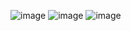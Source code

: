 ![image](https://github.com/Jiyarathore/WebDR/assets/96529109/208e0e20-617b-45d5-a31d-484b3aeec214)
![image](https://github.com/Jiyarathore/WebDR/assets/96529109/f46f257a-627e-4d24-a84f-938b0d99eed0)
![image](https://github.com/Jiyarathore/WebDR/assets/96529109/f04b760f-33e0-42a2-b376-205028931095)
